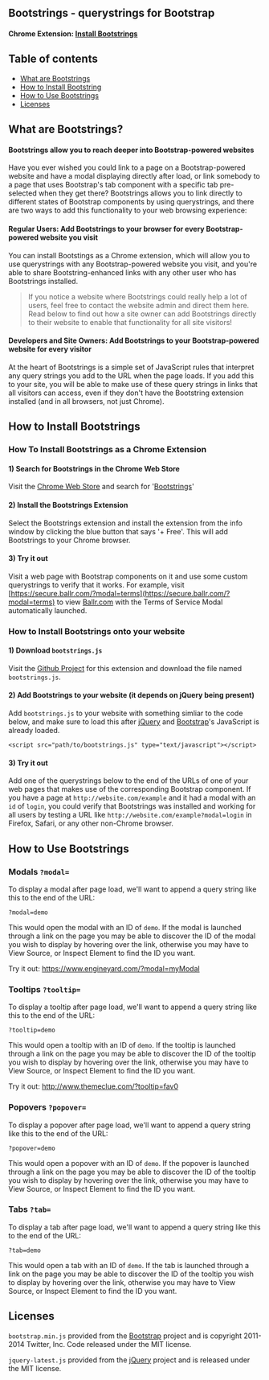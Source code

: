## **Bootstrings** - querystrings for Bootstrap

#### Chrome Extension: [Install Bootstrings](https://chrome.google.com/webstore/detail/bootstrings/bafdolhkidkdhgfbcfkmggojbipofdpb)

## Table of contents

 - [What are Bootstrings](#what-are-bootstrings)
 - [How to Install Bootstring](#how-to-install-bootstrings)
 - [How to Use Bootstrings](#how-to-use-bootstrings)
 - [Licenses](#licenses)

## What are Bootstrings?

#### Bootstrings allow you to reach deeper into Bootstrap-powered websites

Have you ever wished you could link to a page on a Bootstrap-powered website and have a modal displaying directly after load, or link somebody to a page that uses Bootstrap's tab component with a specific tab pre-selected when they get there? Bootstrings allows you to link directly to different states of Bootstrap components by using querystrings, and there are two ways to add this functionality to your web browsing experience:

#### Regular Users: Add Bootstrings to your browser for every Bootstrap-powered website you visit

You can install Bootstings as a Chrome extension, which will allow you to use querystrings with any Bootstrap-powered website you visit, and you're able to share Bootstring-enhanced links with any other user who has Bootstrings installed.

> If you notice a website where Bootstrings could really help a lot of users, feel free to contact the website admin and direct them here. Read below to find out how a site owner can add Bootstrings directly to their website to enable that functionality for all site visitors!

#### Developers and Site Owners: Add Bootstrings to your Bootstrap-powered website for every visitor

At the heart of Bootstrings is a simple set of JavaScript rules that interpret any query strings you add to the URL when the page loads. If you add this to your site, you will be able to make use of these query strings in links that all visitors can access, even if they don't have the Bootstring extension installed (and in all browsers, not just Chrome).


## How to Install Bootstrings

### How To Install Bootstrings as a Chrome Extension

#### 1) Search for Bootstrings in the Chrome Web Store

Visit the [Chrome Web Store](https://chrome.google.com/webstore/category/extensions) and search for '[Bootstrings](https://chrome.google.com/webstore/detail/bootstrings/bafdolhkidkdhgfbcfkmggojbipofdpb)'

#### 2) Install the Bootstrings Extension

Select the Bootstrings extension and install the extension from the info window by clicking the blue button that says '+ Free'. This will add Bootstrings to your Chrome browser.

#### 3) Try it out

Visit a web page with Bootstrap components on it and use some custom querystrings to verify that it works. For example, visit [https://secure.ballr.com/?modal=terms](https://secure.ballr.com/?modal=terms) to view [Ballr.com](https://secure.ballr.com) with the Terms of Service Modal automatically launched.

### How to Install Bootstrings onto your website

#### 1) Download `bootstrings.js`

Visit the [Github Project](https://github.com/tomhodgins/bootstrings) for this extension and download the file named `bootstrings.js`.

#### 2) Add Bootstrings to your website (it depends on jQuery being present)

Add `bootstrings.js` to your website with something simliar to the code below, and make sure to load this after [jQuery](http://jquery.com) and [Bootstrap](http://getbootstrap.com)'s JavaScript is already loaded.

    <script src="path/to/bootstrings.js" type="text/javascript"></script>

#### 3) Try it out

Add one of the querystrings below to the end of the URLs of one of your web pages that makes use of the corresponding Bootstrap component. If you have a page at `http://website.com/example` and it had a modal with an `id` of `login`, you could verify that Bootstrings was installed and working for all users by testing a URL like `http://website.com/example?modal=login` in Firefox, Safari, or any other non-Chrome browser.


## How to Use Bootstrings

### Modals `?modal=`
To display a modal after page load, we'll want to append a query string like this to the end of the URL:

`?modal=demo`

This would open the modal with an ID of `demo`. If the modal is launched through a link on the page you may be able to discover the ID of the modal you wish to display by hovering over the link, otherwise you may have to View Source, or Inspect Element to find the ID you want.

Try it out: https://www.engineyard.com/?modal=myModal


### Tooltips `?tooltip=`
To display a tooltip after page load, we'll want to append a query string like this to the end of the URL:

`?tooltip=demo`

This would open a tooltip with an ID of `demo`. If the tooltip is launched through a link on the page you may be able to discover the ID of the tooltip you wish to display by hovering over the link, otherwise you may have to View Source, or Inspect Element to find the ID you want.

Try it out: http://www.themeclue.com/?tooltip=fav0


### Popovers `?popover=`
To display a popover after page load, we'll want to append a query string like this to the end of the URL:

`?popover=demo`

This would open a popover with an ID of `demo`. If the popover is launched through a link on the page you may be able to discover the ID of the tooltip you wish to display by hovering over the link, otherwise you may have to View Source, or Inspect Element to find the ID you want.

### Tabs `?tab=`
To display a tab after page load, we'll want to append a query string like this to the end of the URL:

`?tab=demo`

This would open a tab with an ID of `demo`. If the tab is launched through a link on the page you may be able to discover the ID of the tooltip you wish to display by hovering over the link, otherwise you may have to View Source, or Inspect Element to find the ID you want.


## Licenses

`bootstrap.min.js` provided from the [Bootstrap](https://github.com/twbs/bootstrap) project and is copyright 2011-2014 Twitter, Inc. Code released under the MIT license.

`jquery-latest.js` provided from the [jQuery](https://jquery.org/license) project and is released under the MIT license.
